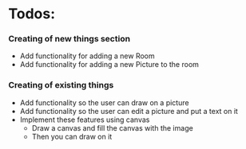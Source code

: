 # Todos:

### Creating of new things section

- Add functionality for adding a new Room
- Add functionality for adding a new Picture to the room

### Creating of existing things

- Add functionality so the user can draw on a picture
- Add functionality so the user can edit a picture and put a text on it
- Implement these features using canvas
  - Draw a canvas and fill the canvas with the image
  - Then you can draw on it
